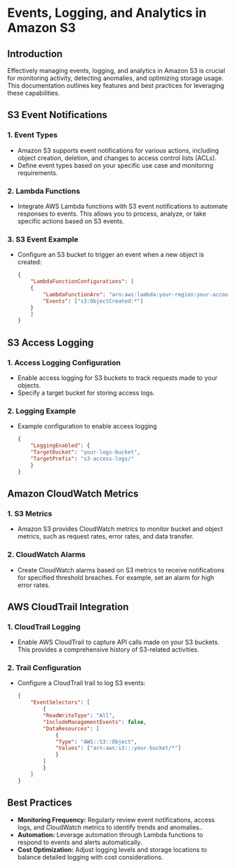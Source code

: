 # Events, Logging, and Analytics in Amazon S3

## Introduction

Effectively managing events, logging, and analytics in Amazon S3 is crucial for monitoring activity, detecting anomalies, and optimizing storage usage. This documentation outlines key features and best practices for leveraging these capabilities.

## S3 Event Notifications

### 1. **Event Types**

- Amazon S3 supports event notifications for various actions, including object creation, deletion, and changes to access control lists (ACLs).
- Define event types based on your specific use case and monitoring requirements.

### 2. **Lambda Functions**

- Integrate AWS Lambda functions with S3 event notifications to automate responses to events. This allows you to process, analyze, or take specific actions based on S3 events.

### 3. **S3 Event Example**

- Configure an S3 bucket to trigger an event when a new object is created:

    ```json
    {
        "LambdaFunctionConfigurations": [
        {
            "LambdaFunctionArn": "arn:aws:lambda:your-region:your-account-id:function:your-lambda-function",
            "Events": ["s3:ObjectCreated:*"]
        }
        ]
    }
    ```

## S3 Access Logging

### 1. **Access Logging Configuration**

- Enable access logging for S3 buckets to track requests made to your objects.
- Specify a target bucket for storing access logs.

### 2. **Logging Example**

- Example configuration to enable access logging

    ```json
    {
        "LoggingEnabled": {
        "TargetBucket": "your-logs-bucket",
        "TargetPrefix": "s3-access-logs/"
        }
    }
    ```

## Amazon CloudWatch Metrics

### 1. **S3 Metrics**

- Amazon S3 provides CloudWatch metrics to monitor bucket and object metrics, such as request rates, error rates, and data transfer.

### 2. **CloudWatch Alarms**

- Create CloudWatch alarms based on S3 metrics to receive notifications for specified threshold breaches. For example, set an alarm for high error rates.

## AWS CloudTrail Integration

### 1. **CloudTrail Logging**

- Enable AWS CloudTrail to capture API calls made on your S3 buckets. This provides a comprehensive history of S3-related activities.

### 2. **Trail Configuration**

- Configure a CloudTrail trail to log S3 events:

    ```json
    {
        "EventSelectors": [
            {
            "ReadWriteType": "All",
            "IncludeManagementEvents": false,
            "DataResources": [
                {
                "Type": "AWS::S3::Object",
                "Values": ["arn:aws:s3:::your-bucket/*"]
                }
            ]
            }
        ]
    }
    ```

## Best Practices

- **Monitoring Frequency:** Regularly review event notifications, access logs, and CloudWatch metrics to identify trends and anomalies..
- **Automation:** Leverage automation through Lambda functions to respond to events and alerts automatically.
- **Cost Optimization:** Adjust logging levels and storage locations to balance detailed logging with cost considerations.
